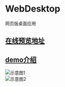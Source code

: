 # WebDesktop
网页版桌面应用


## [在线预览地址](http://imzouyang.com/project/desk/)
## [demo介绍](http://imzouyang.com/project/desk/intro.html)

![示意图1](http://imzouyang.com/images/desk_sample1.jpg)
<br/>
![示意图2](http://imzouyang.com/images/desk_sample2.jpg)
